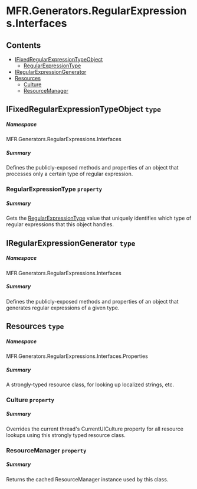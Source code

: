 <a name='assembly'></a>
# MFR.Generators.RegularExpressions.Interfaces

## Contents

- [IFixedRegularExpressionTypeObject](#T-MFR-Objects-Generators-RegularExpressions-Interfaces-IFixedRegularExpressionTypeObject 'MFR.Generators.RegularExpressions.Interfaces.IFixedRegularExpressionTypeObject')
  - [RegularExpressionType](#P-MFR-Objects-Generators-RegularExpressions-Interfaces-IFixedRegularExpressionTypeObject-RegularExpressionType 'MFR.Generators.RegularExpressions.Interfaces.IFixedRegularExpressionTypeObject.RegularExpressionType')
- [IRegularExpressionGenerator](#T-MFR-Objects-Generators-RegularExpressions-Interfaces-IRegularExpressionGenerator 'MFR.Generators.RegularExpressions.Interfaces.IRegularExpressionGenerator')
- [Resources](#T-MFR-Objects-Generators-RegularExpressions-Interfaces-Properties-Resources 'MFR.Generators.RegularExpressions.Interfaces.Properties.Resources')
  - [Culture](#P-MFR-Objects-Generators-RegularExpressions-Interfaces-Properties-Resources-Culture 'MFR.Generators.RegularExpressions.Interfaces.Properties.Resources.Culture')
  - [ResourceManager](#P-MFR-Objects-Generators-RegularExpressions-Interfaces-Properties-Resources-ResourceManager 'MFR.Generators.RegularExpressions.Interfaces.Properties.Resources.ResourceManager')

<a name='T-MFR-Objects-Generators-RegularExpressions-Interfaces-IFixedRegularExpressionTypeObject'></a>
## IFixedRegularExpressionTypeObject `type`

##### Namespace

MFR.Generators.RegularExpressions.Interfaces

##### Summary

Defines the publicly-exposed methods and properties of an object that processes only a certain type of regular expression.

<a name='P-MFR-Objects-Generators-RegularExpressions-Interfaces-IFixedRegularExpressionTypeObject-RegularExpressionType'></a>
### RegularExpressionType `property`

##### Summary

Gets the
[RegularExpressionType](#T-MFR-Objects-Generators-RegularExpressions-Constants-RegularExpressionType 'MFR.Generators.RegularExpressions.Constants.RegularExpressionType')
value that uniquely identifies which type of regular expressions
that this object handles.

<a name='T-MFR-Objects-Generators-RegularExpressions-Interfaces-IRegularExpressionGenerator'></a>
## IRegularExpressionGenerator `type`

##### Namespace

MFR.Generators.RegularExpressions.Interfaces

##### Summary

Defines the publicly-exposed methods and properties of an object that generates regular expressions of a given type.

<a name='T-MFR-Objects-Generators-RegularExpressions-Interfaces-Properties-Resources'></a>
## Resources `type`

##### Namespace

MFR.Generators.RegularExpressions.Interfaces.Properties

##### Summary

A strongly-typed resource class, for looking up localized strings, etc.

<a name='P-MFR-Objects-Generators-RegularExpressions-Interfaces-Properties-Resources-Culture'></a>
### Culture `property`

##### Summary

Overrides the current thread's CurrentUICulture property for all
  resource lookups using this strongly typed resource class.

<a name='P-MFR-Objects-Generators-RegularExpressions-Interfaces-Properties-Resources-ResourceManager'></a>
### ResourceManager `property`

##### Summary

Returns the cached ResourceManager instance used by this class.
